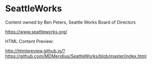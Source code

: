 # SeattleWorks
Content owned by Ben Peters, Seattle Works Board of Directors

https://www.seattleworks.org/

HTML Content Preview:

http://htmlpreview.github.io/?https://github.com/MDMeridius/SeattleWorks/blob/master/index.html
